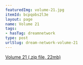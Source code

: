 ```yaml
---
featuredImg: volume-21.jpg
itemId: bcpqobs2l3e
layout: page
name: Volume 21
tags:
- hasTag: dreamnetwork
type: post
urlSlug: dream-network-volume-21
---
```

<a href="../files/Volume_21.zip" download>Volume 21 (.zip file, 22mb)</a>